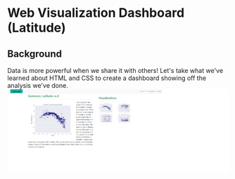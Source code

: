 # Web Visualization Dashboard (Latitude)
## Background
Data is more powerful when we share it with others! Let's take what we've learned about HTML and CSS to create a dashboard showing off the analysis we've done.
![web](web1.png)
